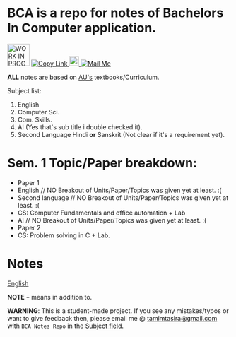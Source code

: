 
 # BCA is a repo for notes of Bachelors In Computer application.
<img src="https://github.com/user-attachments/assets/2af14b81-b3ec-4239-af20-5377d759b0c1" alt="WORK IN PROGRESS" width="50"/> 
<a href="https://tinyurl.com/Notes-BCA">
  <img src="https://img.shields.io/badge/Copy__Link-brightgreen?style=for-the-badge&logo=link&logoColor=white" alt="Copy Link"/>
</a>
<a href="https://www.linkedin.com/in/tamimtasira">
  <img src="https://cdn-icons-png.flaticon.com/512/174/174857.png" alt="LinkedIn" width="22"/>
</a>
<a href="mailto:user@mail.com">
  <img src="https://img.shields.io/badge/Mail__Me-red?style=for-the-badge&logo=gmail&logoColor=white" alt="Mail Me"/>
</a>

 **ALL** notes are based on [AU's](https://www.andhrauniversity.edu.in/) textbooks/Curriculum.

Subject list:
1. English
2. Computer Sci.
3. Com. Skills.
4. AI (Yes that's sub title i double checked it).
5. Second Language Hindi **or** Sanskrit (Not clear if it's a requirement yet).
# Sem. 1 Topic/Paper breakdown:
- Paper 1
 - English // NO Breakout of Units/Paper/Topics was given yet at least. :( 
 - Second language // NO Breakout of Units/Paper/Topics was given yet at least. :( 
 - CS: Computer Fundamentals and office automation + Lab
 - AI // NO Breakout of Units/Paper/Topics was given yet at least. :(
- Paper 2
 - CS: Problem solving in C + Lab.

# Notes
[English](docs/English)

**NOTE** ```+``` means in addition to.

**WARNING**: This is a student-made project. If you see any mistakes/typos or want to give feedback then, please email me @ [tamimtasira@gmail.com](mailto:tamimtasira@gmail.com) with ```BCA Notes Repo``` in the [Subject field](https://www.cliently.com/blog/what-is-subject-in-email-with-examplev).   



